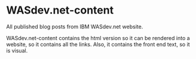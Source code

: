 # WASdev.net-content
All published blog posts from IBM WASdev.net website.

WASdev.net-content contains the html version so it can be rendered into a website, so it contains all the links.
Also, it contains the front end text, so it is visual.
